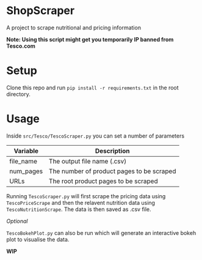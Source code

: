 # ShopScraper
A project to scrape nutritional and pricing information

**Note: Using this script might get you temporarily IP banned from Tesco.com**

# Setup
Clone this repo and run `pip install -r requirements.txt` in the root directory.

# Usage
Inside `src/Tesco/TescoScraper.py` you can set a number of parameters

| Variable  | Description |
| ------------- | ------------- |
| file_name  | The output file name (.csv)  |
| num_pages  | The number of product pages to be scraped  |
| URLs  | The root product pages to be scraped  |

Running `TescoScraper.py` will first scrape the pricing data using `TescoPriceScrape` and then the relavent nutrition data using `TescoNutritionScrape`. The data is then saved as .csv file.


_Optional_

`TescoBokehPlot.py` can also be run which will generate an interactive bokeh plot to visualise the data. 

**WIP**
